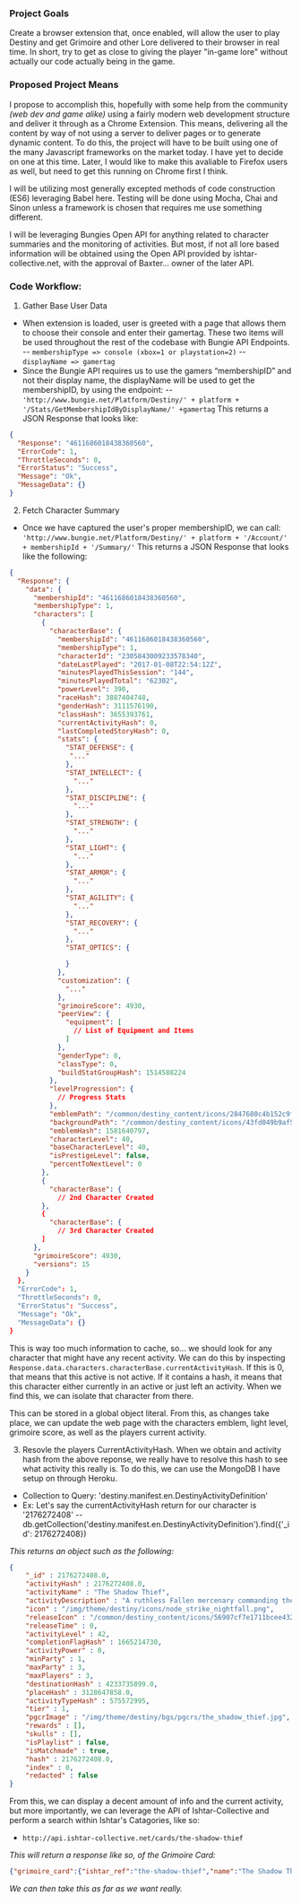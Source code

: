 ### Project Goals
Create a browser extension that, once enabled, will allow the user to play Destiny and get Grimoire and other Lore delivered to their browser in real time. In short, try to get as close to giving the player "in-game lore" without actually our code actually being in the game.

### Proposed Project Means
I propose to accomplish this, hopefully with some help from the community _(web dev and game alike)_ using a fairly modern web development structure and deliver it through as a Chrome Extension. This means, delivering all the content by way of not using a server to deliver pages or to generate dynamic content. To do this, the project will have to be built using one of the many Javascript frameworks on the market today. I have yet to decide on one at this time. Later, I would like to make this avaliable to Firefox users as well, but need to get this running on Chrome first I think.

I will be utilizing most generally excepted methods of code construction (ES6) leveraging Babel here. Testing will be done using Mocha, Chai and Sinon unless a framework is chosen that requires me use something different.

I will be leveraging Bungies Open API for anything related to character summaries and the monitoring of activities. But most, if not all lore based information will be obtained using the Open API provided by ishtar-collective.net, with the approval of Baxter... owner of the later API.  

### Code Workflow:
1) Gather Base User Data
- When extension is loaded, user is greeted with a page that allows them to choose their console and enter their gamertag. These two items will be used throughout the rest of the codebase with Bungie API Endpoints.
-- `membershipType => console (xbox=1 or playstation=2)`
-- `displayName => gamertag`
- Since the Bungie API requires us to use the gamers “membershipID” and not their display name, the displayName will be used to get the membershipID, by using the endpoint:
-- `'http://www.bungie.net/Platform/Destiny/' + platform + '/Stats/GetMembershipIdByDisplayName/' +gamertag`
This returns a JSON Response that looks like:
```json
{
  "Response": "4611686018438360560",
  "ErrorCode": 1,
  "ThrottleSeconds": 0,
  "ErrorStatus": "Success",
  "Message": "Ok",
  "MessageData": {}
}
```
2) Fetch Character Summary
- Once we have captured the user's proper membershipID, we can call:
`'http://www.bungie.net/Platform/Destiny/' + platform + '/Account/' + membershipId + '/Summary/'`
This returns a JSON Response that looks like the following:
```json
{
  "Response": {
    "data": {
      "membershipId": "4611686018438360560",
      "membershipType": 1,
      "characters": [
        {
          "characterBase": {
            "membershipId": "4611686018438360560",
            "membershipType": 1,
            "characterId": "2305843009233578340",
            "dateLastPlayed": "2017-01-08T22:54:12Z",
            "minutesPlayedThisSession": "144",
            "minutesPlayedTotal": "62302",
            "powerLevel": 390,
            "raceHash": 3887404748,
            "genderHash": 3111576190,
            "classHash": 3655393761,
            "currentActivityHash": 0,
            "lastCompletedStoryHash": 0,
            "stats": {
              "STAT_DEFENSE": {
               "..."
              },
              "STAT_INTELLECT": {
                "..."
              },
              "STAT_DISCIPLINE": {
                "..."
              },
              "STAT_STRENGTH": {
                "..."
              },
              "STAT_LIGHT": {
                "..."
              },
              "STAT_ARMOR": {
                "..."
              },
              "STAT_AGILITY": {
                "..."
              },
              "STAT_RECOVERY": {
                "..."
              },
              "STAT_OPTICS": {

              }
            },
            "customization": {
              "..."
            },
            "grimoireScore": 4930,
            "peerView": {
              "equipment": [
                // List of Equipment and Items
              ]
            },
            "genderType": 0,
            "classType": 0,
            "buildStatGroupHash": 1514588224
          },
          "levelProgression": {
            // Progress Stats
          },
          "emblemPath": "/common/destiny_content/icons/2847680c4b152c9f088211f3b09047e6.jpg",
          "backgroundPath": "/common/destiny_content/icons/43fd049b9af53b06b16e521572c14109.jpg",
          "emblemHash": 1581640797,
          "characterLevel": 40,
          "baseCharacterLevel": 40,
          "isPrestigeLevel": false,
          "percentToNextLevel": 0
        },
        {
          "characterBase": {
            // 2nd Character Created
        },
        {
          "characterBase": {
            // 3rd Character Created
        ]
      },
      "grimoireScore": 4930,
      "versions": 15
    }
  },
  "ErrorCode": 1,
  "ThrottleSeconds": 0,
  "ErrorStatus": "Success",
  "Message": "Ok",
  "MessageData": {}
}
```
This is way too much information to cache, so... we should look for any character that might have any recent activity. We can do this by inspecting `Response.data.characters.characterBase.currentActivityHash`. If this is 0, that means that this active is not active. If it contains a hash, it means that this character either currently in an active or just left an activity. When we find this, we can isolate that character from there.

This can be stored in a global object literal. From this, as changes take place, we can update the web page with the characters emblem, light level, grimoire score, as well as the players current activity.

3) Resovle the players CurrentActivityHash.
When we obtain and activity hash from the above reponse, we really have to resolve this hash to see what activity this really is. To do this, we can use the MongoDB I have setup on through Heroku.
- Collection to Query: 'destiny.manifest.en.DestinyActivityDefinition'
- Ex: Let's say the currentActivityHash return for our character is '2176272408'
-- db.getCollection('destiny.manifest.en.DestinyActivityDefinition').find({'_id': 2176272408})

_This returns an object such as the following:_
```json
{
    "_id" : 2176272408.0,
    "activityHash" : 2176272408.0,
    "activityName" : "The Shadow Thief",
    "activityDescription" : "A ruthless Fallen mercenary commanding the Wolfship Kaliks-Syn has been spotted near the Moon. Board the Ketch and end the reign of Taniks, the Scarred.",
    "icon" : "/img/theme/destiny/icons/node_strike_nightfall.png",
    "releaseIcon" : "/common/destiny_content/icons/56907cf7e1711bcee432570248f59751.png",
    "releaseTime" : 0,
    "activityLevel" : 42,
    "completionFlagHash" : 1665214730,
    "activityPower" : 0,
    "minParty" : 1,
    "maxParty" : 3,
    "maxPlayers" : 3,
    "destinationHash" : 4233735899.0,
    "placeHash" : 3128647858.0,
    "activityTypeHash" : 575572995,
    "tier" : 1,
    "pgcrImage" : "/img/theme/destiny/bgs/pgcrs/the_shadow_thief.jpg",
    "rewards" : [],
    "skulls" : [],
    "isPlaylist" : false,
    "isMatchmade" : true,
    "hash" : 2176272408.0,
    "index" : 0,
    "redacted" : false
}
```

From this, we can display a decent amount of info and the current activity, but more importantly, we can leverage the API of Ishtar-Collective and perform a search within Ishtar's Catagories, like so:

- `http://api.ishtar-collective.net/cards/the-shadow-thief`

_This will return a response like so, of the Grimoire Card:_
```json
{"grimoire_card":{"ishtar_ref":"the-shadow-thief","name":"The Shadow Thief","ishtar_url":"http://www.ishtar-collective.net/cards/the-shadow-thief","api_url":"http://api.ishtar-collective.net/cards/the-shadow-thief","bungie_ref":"601160","image_url":"/common/destiny_content/grimoire/hr_images/601160_f2b2609901154773ff742ae15eb0e3e4.jpg","intro":null,"intro_attribution":null,"description":"\u0026quot;The Wolves have sent a mercenary to Luna. Taniks, the Scarred. He would steal from the Hive all they know. Would align the Fallen with the shadows. You will stop him... but he will rejoice in your interference. Embraces conflict does Taniks. Revels in the trophies he collects from all he defeats. End his games.\u0026quot; - Variks, the Loyal","bungie_deleted":false,"categories":[{"ishtar_ref":"variks","name":"Variks","ishtar_url":"http://www.ishtar-collective.net/categories/variks","api_url":"http://api.ishtar-collective.net/categories/variks"}]}}
```

_We can then take this as far as we want really._
